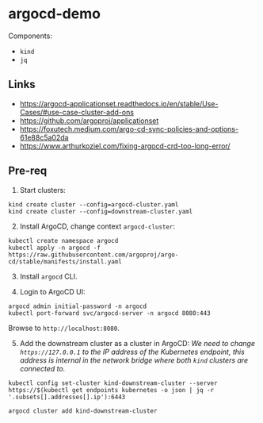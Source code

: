 # argocd-demo

Components:
* `kind`
* `jq`

## Links

* https://argocd-applicationset.readthedocs.io/en/stable/Use-Cases/#use-case-cluster-add-ons
* https://github.com/argoproj/applicationset
* https://foxutech.medium.com/argo-cd-sync-policies-and-options-61e88c5a02da
* https://www.arthurkoziel.com/fixing-argocd-crd-too-long-error/

## Pre-req

1. Start clusters:
```
kind create cluster --config=argocd-cluster.yaml
kind create cluster --config=downstream-cluster.yaml
```

2. Install ArgoCD, change context `argocd-cluster`:
```
kubectl create namespace argocd
kubectl apply -n argocd -f https://raw.githubusercontent.com/argoproj/argo-cd/stable/manifests/install.yaml
```

3. Install `argocd` CLI.

4. Login to ArgoCD UI:
```
argocd admin initial-password -n argocd
kubectl port-forward svc/argocd-server -n argocd 8080:443
```
Browse to `http://localhost:8080`.

5. Add the downstream cluster as a cluster in ArgoCD:
_We need to change `https://127.0.0.1` to the IP address of the Kubernetes endpoint, this address is internal in the network bridge where both `kind` clusters are connected to._
```
kubectl config set-cluster kind-downstream-cluster --server https://$(kubectl get endpoints kubernetes -o json | jq -r '.subsets[].addresses[].ip'):6443

argocd cluster add kind-downstream-cluster
```